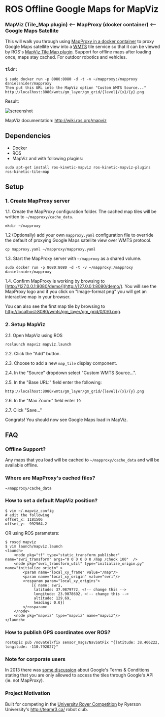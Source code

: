 # ROS Offline Google Maps for MapViz
### MapViz (Tile_Map plugin) <-- MapProxy (docker container) <-- Google Maps Satellite
This will walk you through using [MapProxy in a docker container](https://github.com/danielsnider/docker-mapproxy-googlemaps) to proxy Google Maps satellite view into a [WMTS](https://en.wikipedia.org/wiki/Web_Map_Tile_Service) tile service so that it can be viewed by ROS's [MapViz Tile Map plugin](https://github.com/swri-robotics/mapviz#tile-map). Support for offline maps after loading once, maps stay cached. For outdoor robotics and vehicles.

### `tldr:`
```
$ sudo docker run -p 8080:8080 -d -t -v ~/mapproxy:/mapproxy danielsnider/mapproxy
Then put this URL into the MapViz option "Custom WMTS Source..." http://localhost:8080/wmts/gm_layer/gm_grid/{level}/{x}/{y}.png
```

Result:


![screenshot](https://github.com/danielsnider/MapViz-Tile-Map-Google-Maps-Satellite/raw/master/screenshot.png)

MapViz documentation: http://wiki.ros.org/mapviz

## Dependencies

- Docker
- ROS
- MapViz and with following plugins: 

```
sudo apt-get install ros-kinetic-mapviz ros-kinetic-mapviz-plugins ros-kinetic-tile-map
```

## Setup


### 1. Create MapProxy server

1.1. Create the MapProxy configuration folder. The cached map tiles will be written to `~/mapproxy/cache_data`.

```
mkdir ~/mapproxy
```

1.2 (Optionally) add your own `mapproxy.yaml` configuration file to override the default of proxying Google Maps satellite view over WMTS protocol.

```
cp mapproxy.yaml ~/mapproxy/mapproxy.yaml
```


1.3. Start the MapProxy server with `~/mapproxy` as a shared volume. 

```
sudo docker run -p 8080:8080 -d -t -v ~/mapproxy:/mapproxy danielsnider/mapproxy
```

1.4. Confirm MapProxy is working by browsing to [http://127.0.0.1:8080/demo/](http://127.0.0.1:8080/demo/). You will see the MapProxy logo and if you click on "Image-format png" you will get an interactive map in your browser. 

You can also see the first map tile by browsing to [http://localhost:8080/wmts/gm_layer/gm_grid/0/0/0.png](http://localhost:8080/wmts/gm_layer/gm_grid/0/0/0.png).

### 2. Setup MapViz

2.1. Open MapViz using ROS

```
roslaunch mapviz mapviz.launch
```

2.2. Click the "Add" button. 

2.3. Choose to add a new `map_tile` display component.

2.4. In the "Source" dropdown select "Custom WMTS Source...".

2.5. In the "Base URL:" field enter the following:

```
http://localhost:8080/wmts/gm_layer/gm_grid/{level}/{x}/{y}.png
```

2.6. In the "Max Zoom:" field enter `19`

2.7. Click "Save..."

Congrats! You should now see Google Maps load in MapViz.


## FAQ
### Offline Support?

Any maps that you load will be cached to `~/mapproxy/cache_data` and will be available offline.

### Where are MapProxy's cached files?

```
~/mapproxy/cache_data
```

### How to set a default MapViz position?

```
$ vim ~/.mapviz_config 
# edit the following
offset_x: 1181506
offset_y: -992564.2
```

OR using ROS parameters:

```
$ roscd mapviz
$ vim launch/mapviz.launch
<launch>
    <node pkg="tf" type="static_transform_publisher" name="swri_transform" args="0 0 0 0 0 0 /map /check 100"  />
    <node pkg="swri_transform_util" type="initialize_origin.py" name="initialize_origin" >
        <param name="local_xy_frame" value="/map"/>
        <param name="local_xy_origin" value="swri"/>
        <rosparam param="local_xy_origins">
            [{ name: swri,
             latitude: 37.9879772, <!-- change this -->
             longitude: 23.9078602, <!-- change this -->
             altitude: 129.69,
             heading: 0.0}]
        </rosparam>
    </node>
    <node pkg="mapviz" type="mapviz" name="mapviz"/>
</launch>
```

### How to publish GPS coordinates over ROS?

```
rostopic pub /novatel/fix sensor_msgs/NavSatFix "{latitude: 38.406222, longitude: -110.792027}"
```

### Note for corporate users

In 2013 there was [some discussion](http://gis.stackexchange.com/questions/56982/how-to-use-mapproxy-to-serve-wms-from-reprojected-google-maps-tiles) about Google's Terms & Conditions stating that you are only allowed to access the tiles through Google's API (ie. not MapProxy). 

### Project Motivation

Built for competing in the [University Rover Competition](http://urc.marssociety.org/) by Ryerson University's http://teamr3.ca/ robot club.
